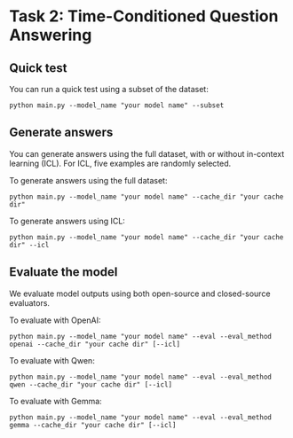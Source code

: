 # Task 2: Time-Conditioned Question Answering


## Quick test

You can run a quick test using a subset of the dataset:

```
python main.py --model_name "your model name" --subset
```

## Generate answers

You can generate answers using the full dataset, with or without in-context learning (ICL).
For ICL, five examples are randomly selected.

To generate answers using the full dataset:
```
python main.py --model_name "your model name" --cache_dir "your cache dir"
```

To generate answers using ICL:
```
python main.py --model_name "your model name" --cache_dir "your cache dir" --icl
```



## Evaluate the model 

We evaluate model outputs using both open-source and closed-source evaluators.

To evaluate with OpenAI:
```
python main.py --model_name "your model name" --eval --eval_method openai --cache_dir "your cache dir" [--icl]
```

To evaluate with Qwen:
```
python main.py --model_name "your model name" --eval --eval_method qwen --cache_dir "your cache dir" [--icl]
```

To evaluate with Gemma:
```
python main.py --model_name "your model name" --eval --eval_method gemma --cache_dir "your cache dir" [--icl]
```
